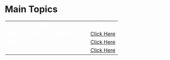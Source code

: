 # Main Topics

<table style="border: 1px solid white;border-collapse: collapse; color: white;">
  <tr>
    <th>Topic</th>
    <th>Folder</th>
  </tr>
  <tr>
    <td>Intro To CSharp Programming</td>
    <td><a href="./csharp-intro/">Click Here</a></td>
  </tr>
  <tr>
    <td>Object Orientd CSharp</td>
    <td><a href="./csharp-oop/">Click Here</a></td>
  </tr>
  <tr>
    <td>Advanced CSharp Programming</td>
    <td><a href="./advanced-csharp/">Click Here</a></td>
  </tr>
</table>